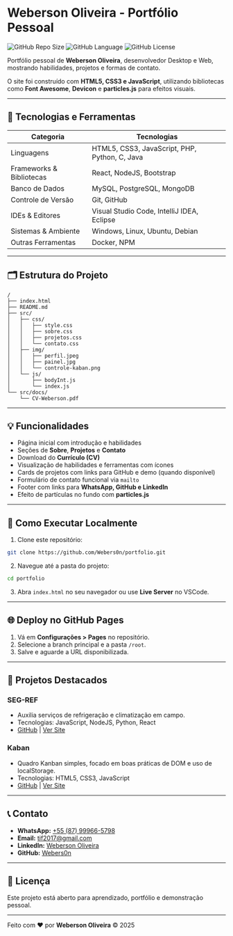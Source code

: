 # Weberson Oliveira - Portfólio Pessoal

![GitHub Repo Size](https://img.shields.io/github/repo-size/Webers0n/portfolio?style=for-the-badge)
![GitHub Language](https://img.shields.io/github/languages/top/Webers0n/portfolio?style=for-the-badge)
![GitHub License](https://img.shields.io/github/license/Webers0n/portfolio?style=for-the-badge)

Portfólio pessoal de **Weberson Oliveira**, desenvolvedor Desktop e Web, mostrando habilidades, projetos e formas de contato.  

O site foi construído com **HTML5, CSS3 e JavaScript**, utilizando bibliotecas como **Font Awesome**, **Devicon** e **particles.js** para efeitos visuais.

---

## 🎯 Tecnologias e Ferramentas

| Categoria | Tecnologias |
|-----------|------------|
| Linguagens | HTML5, CSS3, JavaScript, PHP, Python, C, Java |
| Frameworks & Bibliotecas | React, NodeJS, Bootstrap |
| Banco de Dados | MySQL, PostgreSQL, MongoDB |
| Controle de Versão | Git, GitHub |
| IDEs & Editores | Visual Studio Code, IntelliJ IDEA, Eclipse |
| Sistemas & Ambiente | Windows, Linux, Ubuntu, Debian |
| Outras Ferramentas | Docker, NPM |

---

## 🗂 Estrutura do Projeto

```
/
├── index.html
├── README.md
├── src/
│   ├── css/
│   │   ├── style.css
│   │   ├── sobre.css
│   │   ├── projetos.css
│   │   └── contato.css
│   ├── img/
│   │   ├── perfil.jpeg
│   │   ├── painel.jpg
│   │   └── controle-kaban.png
│   └── js/
│       ├── bodyInt.js
│       └── index.js
└── src/docs/
    └── CV-Weberson.pdf
```

---

## 💡 Funcionalidades

- Página inicial com introdução e habilidades
- Seções de **Sobre**, **Projetos** e **Contato**
- Download do **Currículo (CV)**
- Visualização de habilidades e ferramentas com ícones
- Cards de projetos com links para GitHub e demo (quando disponível)
- Formulário de contato funcional via `mailto`
- Footer com links para **WhatsApp, GitHub e LinkedIn**
- Efeito de partículas no fundo com **particles.js**

---

## 🚀 Como Executar Localmente

1. Clone este repositório:

```bash
git clone https://github.com/Webers0n/portfolio.git
```

2. Navegue até a pasta do projeto:

```bash
cd portfolio
```

3. Abra `index.html` no seu navegador ou use **Live Server** no VSCode.

---

## 🌐 Deploy no GitHub Pages

1. Vá em **Configurações > Pages** no repositório.
2. Selecione a branch principal e a pasta `/root`.
3. Salve e aguarde a URL disponibilizada.

---

## 📂 Projetos Destacados

### SEG-REF
- Auxilia serviços de refrigeração e climatização em campo.
- Tecnologias: JavaScript, NodeJS, Python, React
- [GitHub](#) | [Ver Site](#)

### Kaban
- Quadro Kanban simples, focado em boas práticas de DOM e uso de localStorage.
- Tecnologias: HTML5, CSS3, JavaScript
- [GitHub](https://github.com/Webers0n/kanban-task-board.git) | [Ver Site](#)

---

## 📞 Contato

- **WhatsApp:** [+55 (87) 99966-5798](https://wa.me/5587999665798)  
- **Email:** [tif2017@gmail.com](mailto:tif2017@gmail.com)  
- **LinkedIn:** [Weberson Oliveira](https://www.linkedin.com/in/jos%C3%A9-weberson/)  
- **GitHub:** [Webers0n](https://github.com/Webers0n)  

---

## 📝 Licença

Este projeto está aberto para aprendizado, portfólio e demonstração pessoal.  

---

Feito com ❤️ por **Weberson Oliveira** © 2025
